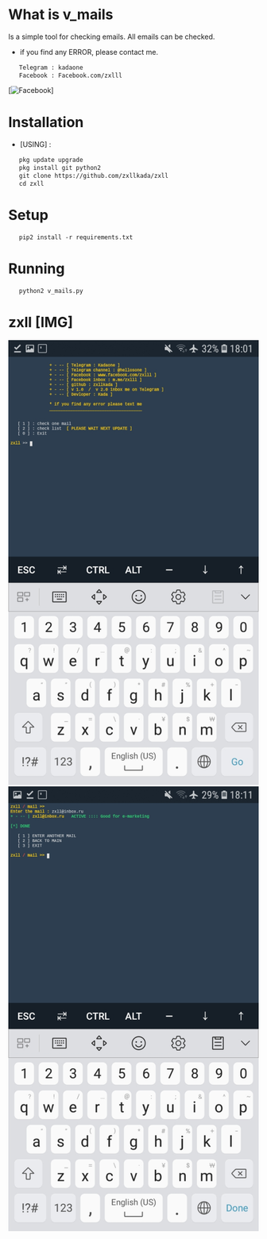 # What is v_mails
Is a simple tool for checking emails.
All emails can be checked.

* if you find any ERROR, please contact me.
```
   Telegram : kadaone
   Facebook : Facebook.com/zxlll
```
[![Facebook](https:www.facebook.com/zxlll)]
# Installation
* [USING] :
```
   pkg update upgrade
   pkg install git python2
   git clone https://github.com/zxllkada/zxll
   cd zxll
```
# Setup
```
   pip2 install -r requirements.txt
```
# Running 
```
   python2 v_mails.py
```
# zxll [IMG]
<img src=zxll.jpg>
<img src=kadaone.jpg>
